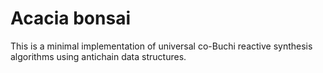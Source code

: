 # Acacia bonsai

This is a minimal implementation of universal co-Buchi reactive synthesis
algorithms using antichain data structures.

